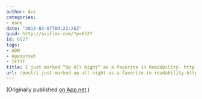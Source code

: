 ```yaml
---
author: Avi
categories:
- none
date: "2013-03-07T09:22:26Z"
guid: http://aviflax.com/?p=6527
id: 6527
tags:
- ADN
- Appdotnet
- IFTTT
title: I just marked “Up All Night” as a favorite in Readability. http://www.readability.com/articles/cq77hom5
url: /post/i-just-marked-up-all-night-as-a-favorite-in-readability-httpwww-readability-comarticlescq77hom5/
---
```

(Originally published [on App.net](http://alpha.app.net/aviflax/post/3604498).)